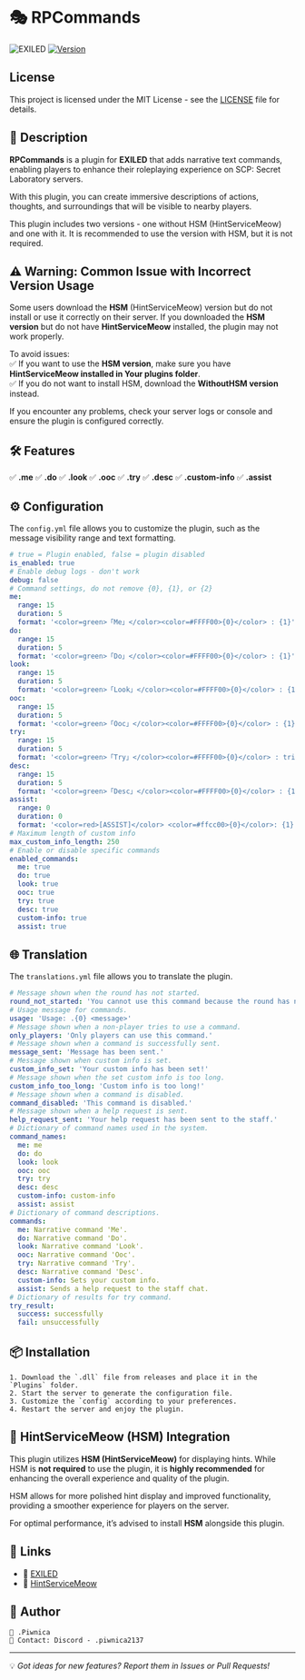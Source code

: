 # 🎭 RPCommands

![EXILED](https://img.shields.io/badge/EXILED-Supported-green?style=for-the-badge)
[![Version](https://img.shields.io/github/v/release/PiwnicaUwU/RPCommands?style=for-the-badge)](https://github.com/PiwnicaUwU/RPCommands/releases/latest)
## License
This project is licensed under the MIT License - see the [LICENSE](LICENSE) file for details.

## 📜 Description
**RPCommands** is a plugin for **EXILED** that adds narrative text commands, enabling players to enhance their roleplaying experience on SCP: Secret Laboratory servers.

With this plugin, you can create immersive descriptions of actions, thoughts, and surroundings that will be visible to nearby players.

This plugin includes two versions - one without HSM (HintServiceMeow) and one with it. It is recommended to use the version with HSM, but it is not required.

## ⚠️ Warning: Common Issue with Incorrect Version Usage  

Some users download the **HSM** (HintServiceMeow) version but do not install or use it correctly on their server. If you downloaded the **HSM version** but do not have **HintServiceMeow** installed, the plugin may not work properly.  

To avoid issues:  
✅ If you want to use the **HSM version**, make sure you have **HintServiceMeow installed in Your plugins folder**.  
✅ If you do not want to install HSM, download the **WithoutHSM version** instead.  

If you encounter any problems, check your server logs or console and ensure the plugin is configured correctly.

## 🛠️ Features
✅ **.me**
✅ **.do**
✅ **.look**
✅ **.ooc** 
✅ **.try**
✅ **.desc**
✅ **.custom-info**
✅ **.assist**

## ⚙️ Configuration
The `config.yml` file allows you to customize the plugin, such as the message visibility range and text formatting.

```yaml
# true = Plugin enabled, false = plugin disabled
is_enabled: true
# Enable debug logs - don't work
debug: false
# Command settings, do not remove {0}, {1}, or {2}
me:
  range: 15
  duration: 5
  format: '<color=green>「Me」</color><color=#FFFF00>{0}</color> : {1}'
do:
  range: 15
  duration: 5
  format: '<color=green>「Do」</color><color=#FFFF00>{0}</color> : {1}'
look:
  range: 15
  duration: 5
  format: '<color=green>「Look」</color><color=#FFFF00>{0}</color> : {1}'
ooc:
  range: 15
  duration: 5
  format: '<color=green>「Ooc」</color><color=#FFFF00>{0}</color> : {1}'
try:
  range: 15
  duration: 5
  format: '<color=green>「Try」</color><color=#FFFF00>{0}</color> : tried to {1} and {2} did it!'
desc:
  range: 15
  duration: 5
  format: '<color=green>「Desc」</color><color=#FFFF00>{0}</color> : {1}'
assist:
  range: 0
  duration: 0
  format: '<color=red>[ASSIST]</color> <color=#ffcc00>{0}</color>: {1}'
# Maximum length of custom info
max_custom_info_length: 250
# Enable or disable specific commands
enabled_commands:
  me: true
  do: true
  look: true
  ooc: true
  try: true
  desc: true
  custom-info: true
  assist: true
```
## 🌐 Translation
The `translations.yml` file allows you to translate the plugin.

```yaml
# Message shown when the round has not started.
round_not_started: 'You cannot use this command because the round has not started yet.'
# Usage message for commands.
usage: 'Usage: .{0} <message>'
# Message shown when a non-player tries to use a command.
only_players: 'Only players can use this command.'
# Message shown when a command is successfully sent.
message_sent: 'Message has been sent.'
# Message shown when custom info is set.
custom_info_set: 'Your custom info has been set!'
# Message shown when the set custom info is too long.
custom_info_too_long: 'Custom info is too long!'
# Message shown when a command is disabled.
command_disabled: 'This command is disabled.'
# Message shown when a help request is sent.
help_request_sent: 'Your help request has been sent to the staff.'
# Dictionary of command names used in the system.
command_names:
  me: me
  do: do
  look: look
  ooc: ooc
  try: try
  desc: desc
  custom-info: custom-info
  assist: assist
# Dictionary of command descriptions.
commands:
  me: Narrative command 'Me'.
  do: Narrative command 'Do'.
  look: Narrative command 'Look'.
  ooc: Narrative command 'Ooc'.
  try: Narrative command 'Try'.
  desc: Narrative command 'Desc'.
  custom-info: Sets your custom info.
  assist: Sends a help request to the staff chat.
# Dictionary of results for try command.
try_result:
  success: successfully
  fail: unsuccessfully
```

## 📦 Installation
```plaintext
1. Download the `.dll` file from releases and place it in the `Plugins` folder.
2. Start the server to generate the configuration file.
3. Customize the `config` according to your preferences.
4. Restart the server and enjoy the plugin.
```

## 🐾 HintServiceMeow (HSM) Integration
This plugin utilizes **HSM (HintServiceMeow)** for displaying hints. While HSM is **not required** to use the plugin, it is **highly recommended** for enhancing the overall experience and quality of the plugin.

HSM allows for more polished hint display and improved functionality, providing a smoother experience for players on the server.

For optimal performance, it’s advised to install **HSM** alongside this plugin.

## 🔗 Links
- 📖 [EXILED](https://github.com/ExMod-Team/EXILED)
- 🐾 [HintServiceMeow](https://github.com/MeowServer/HintServiceMeow)


## 👥 Author
```plaintext
👤 .Piwnica  
📧 Contact: Discord - .piwnica2137
```

---

💡 *Got ideas for new features? Report them in Issues or Pull Requests!*
